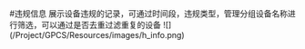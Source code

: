 ﻿<div id="gpcs\_info">
#违规信息
展示设备违规的记录，可通过时间段，违规类型，管理分组设备名称进行筛选，可以通过是否去重过滤重复的设备
![](/Project/GPCS/Resources/images/h_info.png)
</div>